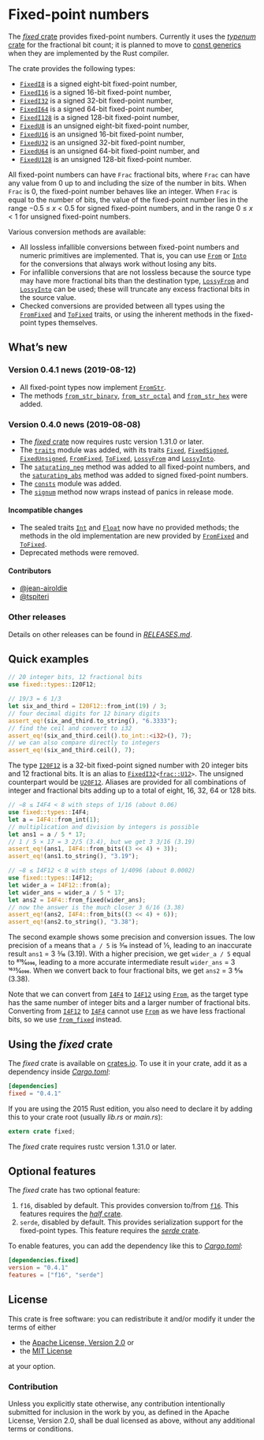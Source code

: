 <!-- Copyright © 2018–2019 Trevor Spiteri -->

<!-- Copying and distribution of this file, with or without
modification, are permitted in any medium without royalty provided the
copyright notice and this notice are preserved. This file is offered
as-is, without any warranty. -->

# Fixed-point numbers

The [*fixed* crate] provides fixed-point numbers. Currently it uses
the [*typenum* crate] for the fractional bit count; it is planned to
move to [const generics] when they are implemented by the Rust
compiler.

The crate provides the following types:

  * [`FixedI8`] is a signed eight-bit fixed-point number,
  * [`FixedI16`] is a signed 16-bit fixed-point number,
  * [`FixedI32`] is a signed 32-bit fixed-point number,
  * [`FixedI64`] is a signed 64-bit fixed-point number,
  * [`FixedI128`] is a signed 128-bit fixed-point number,
  * [`FixedU8`] is an unsigned eight-bit fixed-point number,
  * [`FixedU16`] is an unsigned 16-bit fixed-point number,
  * [`FixedU32`] is an unsigned 32-bit fixed-point number,
  * [`FixedU64`] is an unsigned 64-bit fixed-point number, and
  * [`FixedU128`] is an unsigned 128-bit fixed-point number.

All fixed-point numbers can have `Frac` fractional bits, where `Frac`
can have any value from 0 up to and including the size of the number
in bits. When `Frac` is 0, the fixed-point number behaves like an
integer. When `Frac` is equal to the number of bits, the value of the
fixed-point number lies in the range −0.5 ≤ *x* < 0.5 for signed
fixed-point numbers, and in the range 0 ≤ *x* < 1 for unsigned
fixed-point numbers.

Various conversion methods are available:

  * All lossless infallible conversions between fixed-point numbers
    and numeric primitives are implemented. That is, you can use
    [`From`] or [`Into`] for the conversions that always work without
    losing any bits.
  * For infallible conversions that are not lossless because the
    source type may have more fractional bits than the destination
    type, [`LossyFrom`] and [`LossyInto`] can be used; these will
    truncate any excess fractional bits in the source value.
  * Checked conversions are provided between all types using the
    [`FromFixed`] and [`ToFixed`] traits, or using the inherent methods
    in the fixed-point types themselves.

## What’s new

### Version 0.4.1 news (2019-08-12)

  * All fixed-point types now implement [`FromStr`].
  * The methods [`from_str_binary`], [`from_str_octal`] and
    [`from_str_hex`] were added.

[`FromStr`]: https://doc.rust-lang.org/nightly/std/str/trait.FromStr.html
[`from_str_binary`]: https://docs.rs/fixed/0.4.1/fixed/struct.FixedI32.html#method.from_str_binary
[`from_str_octal`]: https://docs.rs/fixed/0.4.1/fixed/struct.FixedI32.html#method.from_str_octal
[`from_str_hex`]: https://docs.rs/fixed/0.4.1/fixed/struct.FixedI32.html#method.from_str_hex

### Version 0.4.0 news (2019-08-08)

  * The [*fixed* crate] now requires rustc version 1.31.0 or later.
  * The [`traits`] module was added, with its traits [`Fixed`],
    [`FixedSigned`], [`FixedUnsigned`], [`FromFixed`], [`ToFixed`],
    [`LossyFrom`] and [`LossyInto`].
  * The [`saturating_neg`] method was added to all fixed-point
    numbers, and the [`saturating_abs`] method was added to signed
    fixed-point numbers.
  * The [`consts`] module was added.
  * The [`signum`] method now wraps instead of panics in release mode.

#### Incompatible changes

  * The sealed traits [`Int`] and [`Float`] now have no provided
    methods; the methods in the old implementation are new provided by
    [`FromFixed`] and [`ToFixed`].
  * Deprecated methods were removed.

#### Contributors

  * [@jean-airoldie](https://gitlab.com/jean-airoldie)
  * [@tspiteri](https://gitlab.com/tspiteri)

[`FixedSigned`]: https://docs.rs/fixed/0.4.1/fixed/traits/trait.FixedSigned.html
[`FixedUnsigned`]: https://docs.rs/fixed/0.4.1/fixed/traits/trait.FixedUnsigned.html
[`Fixed`]: https://docs.rs/fixed/0.4.1/fixed/traits/trait.Fixed.html
[`Float`]: https://docs.rs/fixed/0.4.1/fixed/sealed/trait.Float.html
[`Int`]: https://docs.rs/fixed/0.4.1/fixed/sealed/trait.Int.html
[`consts`]: https://docs.rs/fixed/0.4.1/fixed/consts/index.html
[`saturating_abs`]: https://docs.rs/fixed/0.4.1/fixed/struct.FixedI32.html#method.saturating_abs
[`saturating_neg`]: https://docs.rs/fixed/0.4.1/fixed/struct.FixedI32.html#method.saturating_neg
[`signum`]: https://docs.rs/fixed/0.4.1/fixed/struct.FixedI32.html#method.signum
[`traits`]: https://docs.rs/fixed/0.4.1/fixed/traits/index.html

### Other releases

Details on other releases can be found in [*RELEASES.md*].

[*RELEASES.md*]: https://gitlab.com/tspiteri/fixed/blob/master/RELEASES.md

## Quick examples

```rust
// 20 integer bits, 12 fractional bits
use fixed::types::I20F12;

// 19/3 = 6 1/3
let six_and_third = I20F12::from_int(19) / 3;
// four decimal digits for 12 binary digits
assert_eq!(six_and_third.to_string(), "6.3333");
// find the ceil and convert to i32
assert_eq!(six_and_third.ceil().to_int::<i32>(), 7);
// we can also compare directly to integers
assert_eq!(six_and_third.ceil(), 7);
```

The type [`I20F12`] is a 32-bit fixed-point signed number with 20
integer bits and 12 fractional bits. It is an alias to
<code>[FixedI32][`FixedI32`]&lt;[frac::U12][`frac::U12`]&gt;</code>.
The unsigned counterpart would be [`U20F12`]. Aliases are provided for
all combinations of integer and fractional bits adding up to a total
of eight, 16, 32, 64 or 128 bits.

```rust
// −8 ≤ I4F4 < 8 with steps of 1/16 (about 0.06)
use fixed::types::I4F4;
let a = I4F4::from_int(1);
// multiplication and division by integers is possible
let ans1 = a / 5 * 17;
// 1 / 5 × 17 = 3 2/5 (3.4), but we get 3 3/16 (3.19)
assert_eq!(ans1, I4F4::from_bits((3 << 4) + 3));
assert_eq!(ans1.to_string(), "3.19");

// −8 ≤ I4F12 < 8 with steps of 1/4096 (about 0.0002)
use fixed::types::I4F12;
let wider_a = I4F12::from(a);
let wider_ans = wider_a / 5 * 17;
let ans2 = I4F4::from_fixed(wider_ans);
// now the answer is the much closer 3 6/16 (3.38)
assert_eq!(ans2, I4F4::from_bits((3 << 4) + 6));
assert_eq!(ans2.to_string(), "3.38");
```

The second example shows some precision and conversion issues. The low
precision of `a` means that `a / 5` is 3⁄16 instead of 1⁄5, leading to
an inaccurate result `ans1` = 3 3⁄16 (3.19). With a higher precision,
we get `wider_a / 5` equal to 819⁄4096, leading to a more accurate
intermediate result `wider_ans` = 3 1635⁄4096. When we convert back to
four fractional bits, we get `ans2` = 3 6⁄16 (3.38).

Note that we can convert from [`I4F4`] to [`I4F12`] using [`From`], as
the target type has the same number of integer bits and a larger
number of fractional bits. Converting from [`I4F12`] to [`I4F4`]
cannot use [`From`] as we have less fractional bits, so we use
[`from_fixed`] instead.

## Using the *fixed* crate

The *fixed* crate is available on [crates.io][*fixed* crate]. To use
it in your crate, add it as a dependency inside [*Cargo.toml*]:

```toml
[dependencies]
fixed = "0.4.1"
```

If you are using the 2015 Rust edition, you also need to declare it by
adding this to your crate root (usually *lib.rs* or *main.rs*):

```rust
extern crate fixed;
```

The *fixed* crate requires rustc version 1.31.0 or later.

## Optional features

The *fixed* crate has two optional feature:

 1. `f16`, disabled by default. This provides conversion to/from
    [`f16`]. This features requires the [*half* crate].
 2. `serde`, disabled by default. This provides serialization support
    for the fixed-point types. This feature requires the
    [*serde* crate].

To enable features, you can add the dependency like this to
[*Cargo.toml*]:

```toml
[dependencies.fixed]
version = "0.4.1"
features = ["f16", "serde"]
```

## License

This crate is free software: you can redistribute it and/or modify it
under the terms of either

  * the [Apache License, Version 2.0][LICENSE-APACHE] or
  * the [MIT License][LICENSE-MIT]

at your option.

### Contribution

Unless you explicitly state otherwise, any contribution intentionally
submitted for inclusion in the work by you, as defined in the Apache
License, Version 2.0, shall be dual licensed as above, without any
additional terms or conditions.

[*Cargo.toml*]: https://doc.rust-lang.org/cargo/guide/dependencies.html
[*fixed* crate]: https://crates.io/crates/fixed
[*half* crate]: https://crates.io/crates/half
[*serde* crate]: https://crates.io/crates/serde
[*typenum* crate]: https://crates.io/crates/typenum
[LICENSE-APACHE]: https://www.apache.org/licenses/LICENSE-2.0
[LICENSE-MIT]: https://opensource.org/licenses/MIT
[`FixedI128`]: https://docs.rs/fixed/0.4.1/fixed/struct.FixedI128.html
[`FixedI16`]: https://docs.rs/fixed/0.4.1/fixed/struct.FixedI16.html
[`FixedI32`]: https://docs.rs/fixed/0.4.1/fixed/struct.FixedI32.html
[`FixedI64`]: https://docs.rs/fixed/0.4.1/fixed/struct.FixedI64.html
[`FixedI8`]: https://docs.rs/fixed/0.4.1/fixed/struct.FixedI8.html
[`FixedU128`]: https://docs.rs/fixed/0.4.1/fixed/struct.FixedU128.html
[`FixedU16`]: https://docs.rs/fixed/0.4.1/fixed/struct.FixedU16.html
[`FixedU32`]: https://docs.rs/fixed/0.4.1/fixed/struct.FixedU32.html
[`FixedU64`]: https://docs.rs/fixed/0.4.1/fixed/struct.FixedU64.html
[`FixedU8`]: https://docs.rs/fixed/0.4.1/fixed/struct.FixedU8.html
[`FromFixed`]: https://docs.rs/fixed/0.4.1/fixed/traits/trait.FromFixed.html
[`From`]: https://doc.rust-lang.org/nightly/std/convert/trait.From.html
[`I20F12`]: https://docs.rs/fixed/0.4.1/fixed/types/type.I20F12.html
[`I4F12`]: https://docs.rs/fixed/0.4.1/fixed/types/type.I4F12.html
[`I4F4`]: https://docs.rs/fixed/0.4.1/fixed/types/type.I4F4.html
[`Into`]: https://doc.rust-lang.org/nightly/std/convert/trait.Into.html
[`LossyFrom`]: https://docs.rs/fixed/0.4.1/fixed/traits/trait.LossyFrom.html
[`LossyInto`]: https://docs.rs/fixed/0.4.1/fixed/traits/trait.LossyInto.html
[`ToFixed`]: https://docs.rs/fixed/0.4.1/fixed/traits/trait.ToFixed.html
[`U20F12`]: https://docs.rs/fixed/0.4.1/fixed/types/type.U20F12.html
[`f16`]: https://docs.rs/half/^1/half/struct.f16.html
[`frac::U12`]: https://docs.rs/fixed/0.4.1/fixed/frac/type.U12.html
[`from_fixed`]: https://docs.rs/fixed/0.4.1/fixed/struct.FixedI8.html#method.from_fixed
[const generics]: https://github.com/rust-lang/rust/issues/44580
